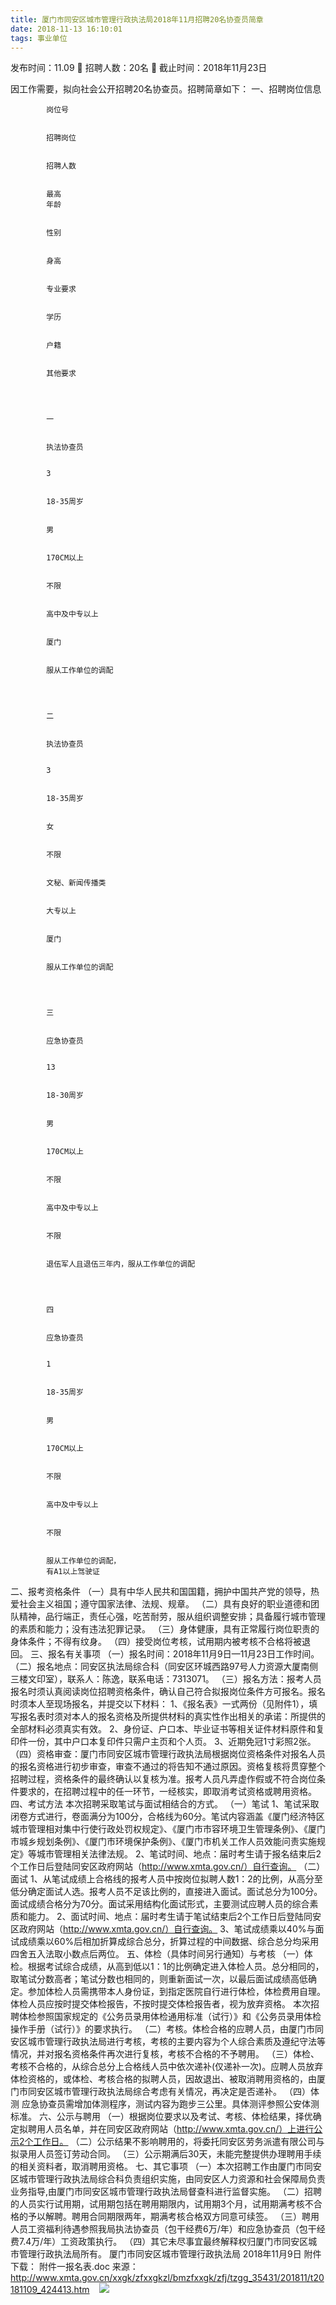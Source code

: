 ```yaml
---
title: 厦门市同安区城市管理行政执法局2018年11月招聘20名协查员简章
date: 2018-11-13 16:10:01
tags: 事业单位
---
```

发布时间：11.09   🌟   招聘人数：20名   🌈   截止时间：2018年11月23日
<!-- more -->

因工作需要，拟向社会公开招聘20名协查员。招聘简章如下：
一、招聘岗位信息


    
        
            
            岗位号
            
            
            招聘岗位
            
            
            招聘人数
            
            
            最高
            年龄
            
            
            性别
            
            
            身高
            
            
            专业要求
            
            
            学历
            
            
            户籍
            
            
            其他要求
            
        
        
            
            一
            
            
            执法协查员
            
            
            3
            
            
            18-35周岁
            
            
            男
            
            
            170CM以上
            
            
            不限
            
            
            高中及中专以上
            
            
            厦门
            
            
            服从工作单位的调配
            
        
        
            
            二
            
            
            执法协查员
            
            
            3
            
            
            18-35周岁
            
            
            女
            
            
            不限
            
            
            文秘、新闻传播类
            
            
            大专以上
            
            
            厦门
            
            
            服从工作单位的调配
            
        
        
            
            三
            
            
            应急协查员
            
            
            13
            
            
            18-30周岁
            
            
            男
            
            
            170CM以上
            
            
            不限
            
            
            高中及中专以上
            
            
            不限
            
            
            退伍军人且退伍三年内，服从工作单位的调配
            
        
        
            
            四
            
            
            应急协查员
            
            
            1
            
            
            18-35周岁
            
            
            男
            
            
            170CM以上
            
            
            不限
            
            
            高中及中专以上
            
            
            不限
            
            
            服从工作单位的调配，
            有A1以上驾驶证
            
        
    


二、报考资格条件
（一）具有中华人民共和国国籍，拥护中国共产党的领导，热爱社会主义祖国；遵守国家法律、法规、规章。
（二）具有良好的职业道德和团队精神，品行端正，责任心强，吃苦耐劳，服从组织调整安排；具备履行城市管理的素质和能力；没有违法犯罪记录。
（三）身体健康，具有正常履行岗位职责的身体条件；不得有纹身。
（四）接受岗位考核，试用期内被考核不合格将被退回。
三、报名有关事项
（一）报名时间：2018年11月9日—11月23日工作时间。
（二）报名地点：同安区执法局综合科（同安区环城西路97号人力资源大厦南侧三楼文印室），联系人：陈逸，联系电话：7313071。
（三）报名方法：报考人员报名时须认真阅读岗位招聘资格条件，确认自己符合拟报岗位条件方可报名。报名时须本人至现场报名，并提交以下材料：
1、《报名表》一式两份（见附件1），填写报名表时须对本人的报名资格及所提供材料的真实性作出相关的承诺：所提供的全部材料必须真实有效。
2、身份证、户口本、毕业证书等相关证件材料原件和复印件一份，其中户口本复印件只需户主页和个人页。
3、近期免冠1寸彩照2张。
（四）资格审查：厦门市同安区城市管理行政执法局根据岗位资格条件对报名人员的报名资格进行初步审查，审查不通过的将告知不通过原因。资格复核将贯穿整个招聘过程，资格条件的最终确认以复核为准。报考人员凡弄虚作假或不符合岗位条件要求的，在招聘过程中的任一环节，一经核实，即取消考试资格或聘用资格。
四、考试方法
本次招聘采取笔试与面试相结合的方式。
（一）笔试
1、笔试采取闭卷方式进行，卷面满分为100分，合格线为60分。笔试内容涵盖《厦门经济特区城市管理相对集中行使行政处罚权规定》、《厦门市市容环境卫生管理条例》、《厦门市城乡规划条例》、《厦门市环境保护条例》、《厦门市机关工作人员效能问责实施规定》等城市管理相关法律法规。
2、笔试时间、地点：届时考生请于报名结束后2个工作日后登陆同安区政府网站（http://www.xmta.gov.cn/）自行查询。
（二）面试
1、从笔试成绩上合格线的报考人员中按岗位拟聘人数1：2的比例，从高分至低分确定面试人选。报考人员不足该比例的，直接进入面试。面试总分为100分。面试成绩合格分为70分。面试采用结构化面试形式，主要测试应聘人员的综合素质和能力。
2、面试时间、地点：届时考生请于笔试结束后2个工作日后登陆同安区政府网站（http://www.xmta.gov.cn/）自行查询。
3、笔试成绩乘以40%与面试成绩乘以60%后相加折算成综合总分，折算过程的中间数据、综合总分均采用四舍五入法取小数点后两位。
五、体检（具体时间另行通知）与考核
（一）体检。根据考试综合成绩，从高到低以1：1的比例确定进入体检人员。总分相同的，取笔试分数高者；笔试分数也相同的，则重新面试一次，以最后面试成绩高低确定。参加体检人员需携带本人身份证，到指定医院自行进行体检，体检费用自理。体检人员应按时提交体检报告，不按时提交体检报告者，视为放弃资格。
本次招聘体检参照国家规定的《公务员录用体检通用标准（试行）》和《公务员录用体检操作手册（试行）》的要求执行。
（二）考核。体检合格的应聘人员，由厦门市同安区城市管理行政执法局进行考核，考核的主要内容为个人综合素质及遵纪守法等情况，并对报名资格条件再次进行复核，考核不合格的不予聘用。
（三）体检、考核不合格的，从综合总分上合格线人员中依次递补(仅递补一次)。应聘人员放弃体检资格的，或体检、考核合格的拟聘人员，因故退出、被取消聘用资格的，由厦门市同安区城市管理行政执法局综合考虑有关情况，再决定是否递补。
（四）体测
应急协查员需增加体测程序，测试内容为跑步三公里。具体测评参照公安体测标准。
六、公示与聘用
（一）根据岗位要求以及考试、考核、体检结果，择优确定拟聘用人员名单，并在同安区政府网站（http://www.xmta.gov.cn/）上进行公示2个工作日。
（二）公示结果不影响聘用的，将委托同安区劳务派遣有限公司与拟录用人员签订劳动合同。
（三）公示期满后30天，未能完整提供办理聘用手续的相关资料者，取消聘用资格。
七、其它事项
（一）本次招聘工作由厦门市同安区城市管理行政执法局综合科负责组织实施，由同安区人力资源和社会保障局负责业务指导,由厦门市同安区城市管理行政执法局督查科进行监督实施。
（二）招聘的人员实行试用期，试用期包括在聘用期限内，试用期3个月，试用期满考核不合格的予以解聘。聘用合同期限两年，期满考核合格双方同意可续签。
（三）聘用人员工资福利待遇参照我局执法协查员（包干经费6万/年）和应急协查员（包干经费7.4万/年）工资政策执行。
（四）其它未尽事宜最终解释权归厦门市同安区城市管理行政执法局所有。
厦门市同安区城市管理行政执法局
2018年11月9日
附件下载：
附件一报名表.doc
来源：
http://www.xmta.gov.cn/xxgk/zfxxgkzl/bmzfxxgk/zfj/tzgg_35431/201811/t20181109_424413.htm
 
 ![](https://cdn.weiweiblog.cn/20181015134814.png)